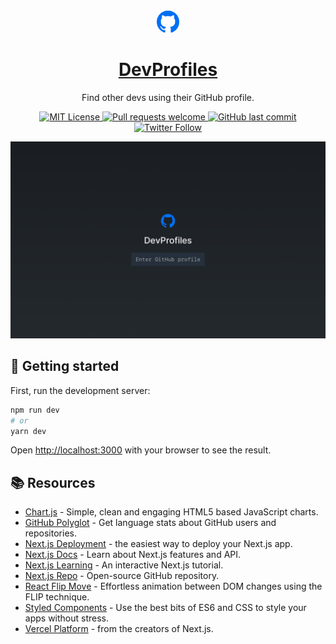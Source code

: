 <div align="center">
  <img src="static/favicons/apple-touch-icon.png" width="36" height="36" />
  <h1>
    <a href="https://profiles.gattuso.dev" rel="_blank"
      rel="noopener noreferrer nofollow">
      DevProfiles
    </a>
  </h1>
  <p align="center">Find other devs using their GitHub profile.</p>
  <p align="center">
    <a href="https://github.com/josephgattuso/dev-profiles/blob/main/LICENSE">
      <img alt="MIT License"
        src="https://img.shields.io/badge/license-MIT-green?style=flat-square" />
    </a>
    <a href="https://github.com/josephgattuso/dev-profiles/pulls">
      <img alt="Pull requests welcome"
        src="https://img.shields.io/badge/PRs-welcome-blue.svg?style=flat-square" />
    </a>
    <a href="https://github.com/josephgattuso/dev-profiles/commits/main">
      <img alt="GitHub last commit"
        src="https://img.shields.io/github/last-commit/josephgattuso/dev-profiles?style=flat-square" />
    </a>
    <a target="_blank"
      href="https://twitter.com/intent/follow?screen_name=joeetuso">
      <img alt="Twitter Follow"
        src="https://img.shields.io/twitter/follow/joeetuso?style=flat-square" />
    </a>
  </p>
</div>

![cover](static/og.png)

## 🚀 Getting started

First, run the development server:

```sh
npm run dev
# or
yarn dev
```

Open [http://localhost:3000](http://localhost:3000) with your browser to see the result.

## 📚 Resources

- [Chart.js](https://www.chartjs.org/) - Simple, clean and engaging HTML5 based JavaScript charts.
- [GitHub Polyglot](https://github.com/IonicaBizau/node-gh-polyglot) - Get language stats about GitHub users and repositories.
- [Next.js Deployment](https://nextjs.org/docs/deployment) - the easiest way to deploy your Next.js app.
- [Next.js Docs](https://nextjs.org/docs) - Learn about Next.js features and API.
- [Next.js Learning](https://nextjs.org/learn) - An interactive Next.js tutorial.
- [Next.js Repo](https://github.com/vercel/next.js/) - Open-source GitHub repository.
- [React Flip Move](https://github.com/joshwcomeau/react-flip-move) - Effortless animation between DOM changes using the FLIP technique.
- [Styled Components](https://styled-components.com/) - Use the best bits of ES6 and CSS to style your apps without stress.
- [Vercel Platform](https://vercel.com) - from the creators of Next.js.
